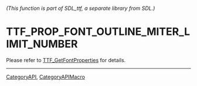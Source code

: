 ###### (This function is part of SDL_ttf, a separate library from SDL.)
# TTF_PROP_FONT_OUTLINE_MITER_LIMIT_NUMBER

Please refer to [TTF_GetFontProperties](TTF_GetFontProperties) for details.

----
[CategoryAPI](CategoryAPI), [CategoryAPIMacro](CategoryAPIMacro)

